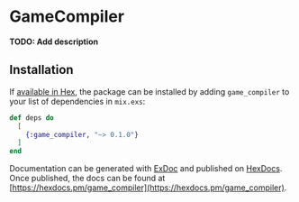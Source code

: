 # GameCompiler

**TODO: Add description**

## Installation

If [available in Hex](https://hex.pm/docs/publish), the package can be installed
by adding `game_compiler` to your list of dependencies in `mix.exs`:

```elixir
def deps do
  [
    {:game_compiler, "~> 0.1.0"}
  ]
end
```

Documentation can be generated with [ExDoc](https://github.com/elixir-lang/ex_doc)
and published on [HexDocs](https://hexdocs.pm). Once published, the docs can
be found at [https://hexdocs.pm/game_compiler](https://hexdocs.pm/game_compiler).

